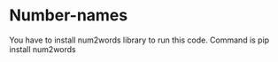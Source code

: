 # Number-names
You have to install num2words library to run this code.
Command is
pip install num2words
